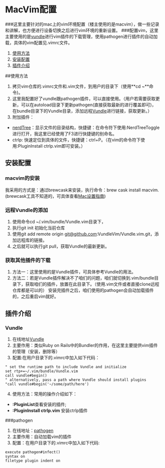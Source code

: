 # MacVim配置
###这里主要针对的mac上的vim环境配置（楼主使用的是macvim），做一些记录和讲解，也方便进行设备切换之后进行vim环境的重新设置。
###配置vim，这里主要使用的是[vundle](https://github.com/VundleVim/Vundle.vim)进行vim插件的下载管理，使用pathogen进行插件的自动加载，具体的vim配置见.vimrc文件。

1. [使用方法](#使用方法)
2. [安装配置](#安装配置)
3. [插件介绍](#插件介绍)

##使用方法
1. 拷贝vim仓库的.vimrc文件和.vim文件，到用户的目录下（使用**cd ~**命令)。
2. 这里我配置好了vundle跟pathogen插件，可以直接使用。（用户若需要获取更新，可以在autoload目录下更新pathogen(直接获取最新的进行覆盖即可)，在bundle目录下的Vundle目录，添加远程[Vundle](https://github.com/VundleVim/Vundle.vim)进行链接，获取更新。）
3. 附加插件：
+ [nerdTree](https://github.com/scrooloose/nerdtree)：显示文件的目录结构，快捷键：在命令符下使用:NerdTreeToggle进行打开，我这里已经使用了F3进行快捷键的别命名。
+ ctrlp: 快速定位到具体的文件，快捷键：ctrl+P。（在vim的命令符下使用:PluginInstall ctrlp.vim即可安装。）

## 安装配置
### macvim的安装
我采用的方式是：通过brewcask来安装，执行命令：brew cask install macvim. (brewcask工具不知道的，可具体查看[Mac设置指南](https://github.com/macdao/ocds-guide-to-setting-up-mac))

### 远程Vundle的添加
1. 使用命令cd ~/.vim/bundle/Vundle.vim目录下，
2. 执行git init 初始化当前仓库
3. 使用git add remote origin git@github.com:VundleVim/Vundle.vim.git，添加远程库的链接。
4. 之后就可以执行git pull，获取Vundle的最新更新。

### 获取其他插件的下载
1. 方法一：这里使用的是Vundle插件，可具体参考Vundle的用法。
2. 方法二：若是Vundle插件解决不了咱们的问题，咱们就切换到.vim/bundle目录下，获取咱们的插件，放置在此目录下。（使用.vim文件或者直接clone远程仓库都是可以的）
安装完插件之后，咱们使用的pathogen会自动加载插件的，之后重启vim就好。

## 插件介绍
### Vundle
1. 在线地址[Vundle](https://github.com/VundleVim/Vundle.vim)
2. 主要作用：类似Ruby on Rails中的Bundler的作用，在这里主要提供vim插件的管理（安装，删除等）
3. 配置:在用户目录下的.vimrc中加入如下代码：
```
" set the runtime path to include Vundle and initialize
set rtp+=~/.vim/bundle/Vundle.vim
call vundle#begin()
" alternatively, pass a path where Vundle should install plugins
"call vundle#begin('~/some/path/here')
```
4. 使用方法：常用的操作介绍如下：
+ **:PluginList**查看安装的插件;
+ **:PluginInstall ctrlp.vim** 安装ctrlp插件

###pathogen
1. 在线地址：[pathogen](http://github.com/tpope/vim-pathogen/)
2. 主要作用：自动加载vim的插件
3. 配置：在用户目录下的.vimrc中加入如下代码:
```
execute pathogen#infect()
syntax on
filetype plugin indent on
```
